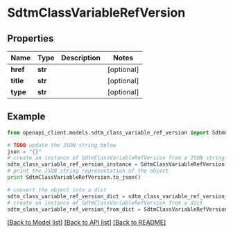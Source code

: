 # SdtmClassVariableRefVersion


## Properties
Name | Type | Description | Notes
------------ | ------------- | ------------- | -------------
**href** | **str** |  | [optional] 
**title** | **str** |  | [optional] 
**type** | **str** |  | [optional] 

## Example

```python
from openapi_client.models.sdtm_class_variable_ref_version import SdtmClassVariableRefVersion

# TODO update the JSON string below
json = "{}"
# create an instance of SdtmClassVariableRefVersion from a JSON string
sdtm_class_variable_ref_version_instance = SdtmClassVariableRefVersion.from_json(json)
# print the JSON string representation of the object
print SdtmClassVariableRefVersion.to_json()

# convert the object into a dict
sdtm_class_variable_ref_version_dict = sdtm_class_variable_ref_version_instance.to_dict()
# create an instance of SdtmClassVariableRefVersion from a dict
sdtm_class_variable_ref_version_from_dict = SdtmClassVariableRefVersion.from_dict(sdtm_class_variable_ref_version_dict)
```
[[Back to Model list]](../README.md#documentation-for-models) [[Back to API list]](../README.md#documentation-for-api-endpoints) [[Back to README]](../README.md)


